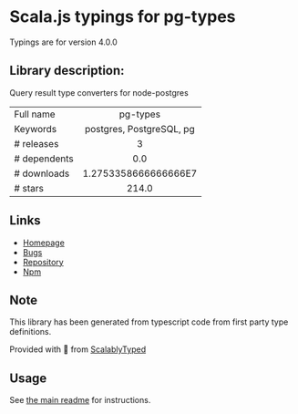
# Scala.js typings for pg-types

Typings are for version 4.0.0

## Library description:
Query result type converters for node-postgres

|                    |                 |
| ------------------ | :-------------: |
| Full name          | pg-types |
| Keywords           | postgres, PostgreSQL, pg |
| # releases         | 3 |
| # dependents       | 0.0 |
| # downloads        | 1.2753358666666666E7 |
| # stars            | 214.0 |

## Links
- [Homepage](https://github.com/brianc/node-pg-types)
- [Bugs](https://github.com/brianc/node-pg-types/issues)
- [Repository](https://github.com/brianc/node-pg-types)
- [Npm](https://www.npmjs.com/package/pg-types)
    


## Note
This library has been generated from typescript code from first party type definitions.

Provided with :purple_heart: from [ScalablyTyped](https://github.com/oyvindberg/ScalablyTyped)

## Usage
See [the main readme](../../readme.md) for instructions.


